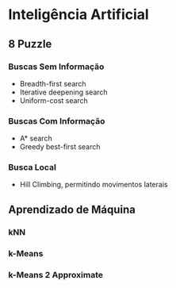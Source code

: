 # Inteligência Artificial

## 8 Puzzle

### Buscas Sem Informação
- Breadth-first search
- Iterative deepening search
- Uniform-cost search

### Buscas Com Informação
- A* search
- Greedy best-first search

### Busca Local
- Hill Climbing, permitindo movimentos laterais

## Aprendizado de Máquina

### kNN

### k-Means

### k-Means 2 Approximate
